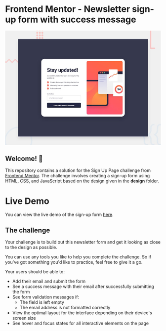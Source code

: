 # Frontend Mentor - Newsletter sign-up form with success message

![Design preview for the Newsletter sign-up form with success message coding challenge](./design/desktop-preview.jpg)

## Welcome! 👋
This repository contains a solution for the Sign Up Page challenge from [Frontend Mentor](https://www.frontendmentor.io/solutions/newsletter-sign-up-form-cGr4fAkDE7). The challenge involves creating a sign-up form using HTML, CSS, and JavaScript based on the design given in the **design** folder.

# Live Demo
You can view the live demo of the sign-up form [here](https://zoetlam.github.io/SignUp-form/).

## The challenge

Your challenge is to build out this newsletter form and get it looking as close to the design as possible.

You can use any tools you like to help you complete the challenge. So if you've got something you'd like to practice, feel free to give it a go.

Your users should be able to:

- Add their email and submit the form
- See a success message with their email after successfully submitting the form
- See form validation messages if:
  - The field is left empty
  - The email address is not formatted correctly
- View the optimal layout for the interface depending on their device's screen size
- See hover and focus states for all interactive elements on the page



